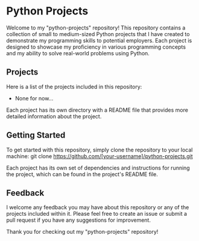 # Python Projects

Welcome to my "python-projects" repository! This repository contains a collection of small to medium-sized Python projects that I have created to demonstrate my programming skills to potential employers. Each project is designed to showcase my proficiency in various programming concepts and my ability to solve real-world problems using Python.

## Projects

Here is a list of the projects included in this repository:

- None for now...

Each project has its own directory with a README file that provides more detailed information about the project.

## Getting Started

To get started with this repository, simply clone the repository to your local machine:
git clone https://github.com/[your-username]/python-projects.git


Each project has its own set of dependencies and instructions for running the project, which can be found in the project's README file.

## Feedback

I welcome any feedback you may have about this repository or any of the projects included within it. Please feel free to create an issue or submit a pull request if you have any suggestions for improvement.

Thank you for checking out my "python-projects" repository!
